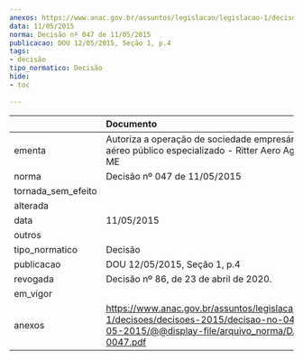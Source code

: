 ```yaml
---
anexos: https://www.anac.gov.br/assuntos/legislacao/legislacao-1/decisoes/decisoes-2015/decisao-no-047-de-11-05-2015/@@display-file/arquivo_norma/DA2015-0047.pdf
data: 11/05/2015
norma: Decisão nº 047 de 11/05/2015
publicacao: DOU 12/05/2015, Seção 1, p.4
tags:
- decisão
tipo_normatico: Decisão
hide: 
- toc 
 
---
```


|                    | Documento                                                                                                                                                 |
|:-------------------|:----------------------------------------------------------------------------------------------------------------------------------------------------------|
| ementa             | Autoriza a operação de sociedade empresária de serviço aéreo público especializado - Ritter Aero Agrícola Ltda. - ME                                      |
| norma              | Decisão nº 047 de 11/05/2015                                                                                                                              |
| tornada_sem_efeito |                                                                                                                                                           |
| alterada           |                                                                                                                                                           |
| data               | 11/05/2015                                                                                                                                                |
| outros             |                                                                                                                                                           |
| tipo_normatico     | Decisão                                                                                                                                                   |
| publicacao         | DOU 12/05/2015, Seção 1, p.4                                                                                                                              |
| revogada           | Decisão nº 86, de 23 de abril de 2020.                                                                                                                    |
| em_vigor           |                                                                                                                                                           |
| anexos             | https://www.anac.gov.br/assuntos/legislacao/legislacao-1/decisoes/decisoes-2015/decisao-no-047-de-11-05-2015/@@display-file/arquivo_norma/DA2015-0047.pdf |